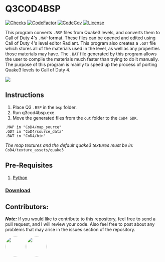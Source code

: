 # Q3COD4BSP

[![Checks](https://img.shields.io/github/check-runs/Iswenzz/Q3COD4BSP/master?logo=github)](https://github.com/Iswenzz/Q3COD4BSP/actions)
[![CodeFactor](https://img.shields.io/codefactor/grade/github/Iswenzz/Q3COD4BSP?label=codefactor&logo=codefactor)](https://www.codefactor.io/repository/github/iswenzz/Q3COD4BSP)
[![CodeCov](https://img.shields.io/codecov/c/github/Iswenzz/Q3COD4BSP?label=codecov&logo=codecov)](https://codecov.io/gh/Iswenzz/Q3COD4BSP)
[![License](https://img.shields.io/github/license/Iswenzz/Q3COD4BSP?color=blue&logo=gitbook&logoColor=white)](https://github.com/Iswenzz/Q3COD4BSP/blob/master/LICENSE)

This program converts `.BSP` files from Quake3 levels, and converts them to Call of Duty 4's `.MAP` format. These files can be opened and edited using Call of Duty 4's level editor Radiant. This program also creates a `.GDT` file which stores all of the materials used in the level, as well as any properties those materials may have. The `.BAT` file generated by this program allows the user to compile the materials much faster than trying to do it manually. The purpose of this program is mainly to speed up the process of porting Quake3 levels to Call of Duty 4.

![](https://i.imgur.com/RkDPYn9.png)

## Instructions
1. Place Q3 ``.BSP`` in the ``bsp`` folder.
2. Run q3cod4bsp.exe.
3. Move the generated files from the ``out`` folder to the ``CoD4 SDK``.

```t
.MAP in "CoD4/map_source"
.GDT in "CoD4/source_data"
.BAT in "CoD4/bin"
```
*The map textures and the default quake3 textures must be in:*
``CoD4/texture_assets/quake3``

## Pre-Requisites
1. [Python](https://www.python.org/)

### [Download](https://github.com/Iswenzz/Q3COD4BSP/releases)

## Contributors:
***Note:*** If you would like to contribute to this repository, feel free to send a pull request, and I will review your code. Also feel free to post about any problems that may arise in the issues section of the repository.

<a href="https://github.com/Scobalula"><img src="https://avatars2.githubusercontent.com/u/12156105?s=460&v=4" height=64 style="border-radius: 50%"></a>
<a href="https://github.com/DavidMRyan"><img src="https://avatars2.githubusercontent.com/u/39206040?s=460&v=4" height=64 style="border-radius: 50%"></a>
